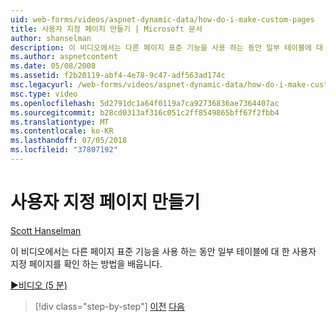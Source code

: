 ```yaml
---
uid: web-forms/videos/aspnet-dynamic-data/how-do-i-make-custom-pages
title: 사용자 지정 페이지 만들기 | Microsoft 문서
author: shanselman
description: 이 비디오에서는 다른 페이지 표준 기능을 사용 하는 동안 일부 테이블에 대 한 사용자 지정 페이지를 확인 하는 방법을 배웁니다.
ms.author: aspnetcontent
ms.date: 05/08/2008
ms.assetid: f2b20119-abf4-4e78-9c47-adf563ad174c
msc.legacyurl: /web-forms/videos/aspnet-dynamic-data/how-do-i-make-custom-pages
msc.type: video
ms.openlocfilehash: 5d2791dc1a64f0119a7ca92736836ae7364407ac
ms.sourcegitcommit: b28cd0313af316c051c2ff8549865bff67f2fbb4
ms.translationtype: MT
ms.contentlocale: ko-KR
ms.lasthandoff: 07/05/2018
ms.locfileid: "37807192"
---
```

<a name="how-do-i-make-custom-pages"></a>사용자 지정 페이지 만들기
====================
[Scott Hanselman](https://github.com/shanselman)

이 비디오에서는 다른 페이지 표준 기능을 사용 하는 동안 일부 테이블에 대 한 사용자 지정 페이지를 확인 하는 방법을 배웁니다.

[&#9654;비디오 (5 분)](https://channel9.msdn.com/Blogs/ASP-NET-Site-Videos/how-do-i-make-custom-pages)

> [!div class="step-by-step"]
> [이전](how-do-i-handle-business-logic-exceptions.md)
> [다음](how-do-i-display-unknown-datatypes.md)
